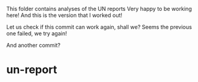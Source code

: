 
This folder contains analyses of the UN reports
Very happy to be working here!
And this is the version that I worked out!

Let us check if this commit can work again, shall we?
Seems the previous one failed, we try again!

And another commit?
# un-report
